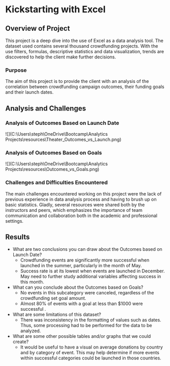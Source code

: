 # Kickstarting with Excel

## Overview of Project

This project is a deep dive into the use of Excel as a data analysis tool. The dataset used contains several thousand crowdfunding projects. With the use filters, formulas, descriptive statistics and data visualization, trends are discovered to help the client make further decisions.

### Purpose

The aim of this project is to provide the client with an analysis of the correlation between crowdfunding campaign outcomes, their funding goals and their launch dates. 

## Analysis and Challenges

### Analysis of Outcomes Based on Launch Date

![](C:\Users\steph\OneDrive\Bootcamp\Analytics Projects\resources\Theater_Outcomes_vs_Launch.png)

### Analysis of Outcomes Based on Goals

![](C:\Users\steph\OneDrive\Bootcamp\Analytics Projects\resources\Outcomes_vs_Goals.png)

### Challenges and Difficulties Encountered

The main challenges encountered working on this project were the lack of previous experience in data analysis process and having to brush up on basic statistics. Gladly, several resources were shared both by the instructors and peers, which emphasizes the importance of team communication and collaboration both in the academic and professional settings. 

## Results

- What are two conclusions you can draw about the Outcomes based on Launch Date?
  - Crowdfunding events are significantly more successful when launched in the summer, particularly in the month of May. 
  - Success rate is at its lowest when events are launched in December. May need to further study additional variables affecting success in this month. 
- What can you conclude about the Outcomes based on Goals?
  - No events in this subcategory were canceled, regardless of the crowdfunding set goal amount. 
  - Almost 80% of events with a goal at less than $1000 were successful .
- What are some limitations of this dataset?
  - There was inconsistency in the formatting of values such as dates. Thus, some processing had to be performed for the data to be analyzed.
- What are some other possible tables and/or graphs that we could create?
  - It would be useful to have a visual on average donations by country and by category of event. This may help determine if more events within successful categories could be launched in those countries. 
